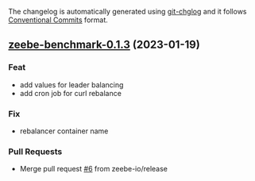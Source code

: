 The changelog is automatically generated using [git-chglog](https://github.com/git-chglog/git-chglog)
and it follows [Conventional Commits](https://www.conventionalcommits.org/en/v1.0.0/) format.


<a name="zeebe-benchmark-0.1.3"></a>
## [zeebe-benchmark-0.1.3](https://github.com/camunda/camunda-platform-helm/compare/zeebe-benchmark-0.1.2...zeebe-benchmark-0.1.3) (2023-01-19)

### Feat

* add values for leader balancing
* add cron job for curl rebalance

### Fix

* rebalancer container name

### Pull Requests

* Merge pull request [#6](https://github.com/camunda/camunda-platform-helm/issues/6) from zeebe-io/release

